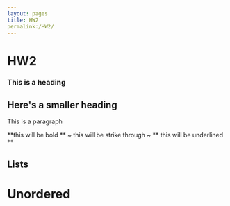 ```yaml
---
layout: pages
title: HW2
permalink:/HW2/
---
```


# HW2

### This is a heading

## Here's a smaller heading

This is a paragraph

**this will be bold ** ~ this will be strike through ~ ** this will be underlined **

## Lists

# Unordered
